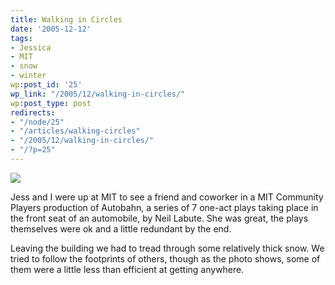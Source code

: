 ```yaml
---
title: Walking in Circles
date: '2005-12-12'
tags:
- Jessica
- MIT
- snow
- winter
wp:post_id: '25'
wp_link: "/2005/12/walking-in-circles/"
wp:post_type: post
redirects:
- "/node/25"
- "/articles/walking-circles"
- "/2005/12/walking-in-circles/"
- "/?p=25"
---
```


[ ![](http://static.flickr.com/20/73043769_12c3ff795b_m.jpg) ](http://www.flickr.com/photos/atomicworkshop/73043769/)

Jess and I were up at MIT to see a friend and coworker in a MIT Community Players production of Autobahn, a series of 7 one-act plays taking place in the front seat of an automobile, by Neil Labute. She was great, the plays themselves were ok and a little redundant by the end.

Leaving the building we had to tread through some relatively thick snow. We tried to follow the footprints of others, though as the photo shows, some of them were a little less than efficient at getting anywhere.
